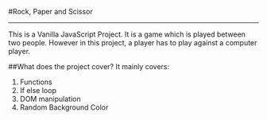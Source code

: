 #Rock, Paper and Scissor

---

This is a Vanilla JavaScript Project. It is a game which is played between two people. However in this project, a player has to play against a computer player.

##What does the project cover?
It mainly covers:

1. Functions
1. If else loop
1. DOM manipulation
1. Random Background Color
